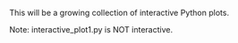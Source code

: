 This will be a growing collection of interactive Python plots.

Note: interactive_plot1.py is NOT interactive.
